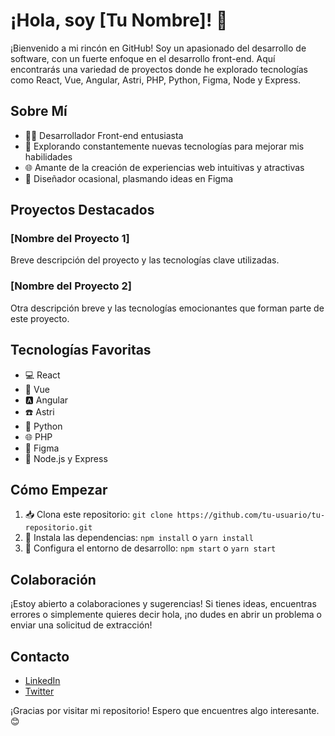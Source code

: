 # ¡Hola, soy [Tu Nombre]! 👋

¡Bienvenido a mi rincón en GitHub! Soy un apasionado del desarrollo de software, con un fuerte enfoque en el desarrollo front-end. Aquí encontrarás una variedad de proyectos donde he explorado tecnologías como React, Vue, Angular, Astri, PHP, Python, Figma, Node y Express.

## Sobre Mí

- 👨‍💻 Desarrollador Front-end entusiasta
- 🚀 Explorando constantemente nuevas tecnologías para mejorar mis habilidades
- 🌐 Amante de la creación de experiencias web intuitivas y atractivas
- 🎨 Diseñador ocasional, plasmando ideas en Figma

## Proyectos Destacados

### [Nombre del Proyecto 1]
Breve descripción del proyecto y las tecnologías clave utilizadas.

### [Nombre del Proyecto 2]
Otra descripción breve y las tecnologías emocionantes que forman parte de este proyecto.

## Tecnologías Favoritas

- 💻 React
- 🖖 Vue
- 🅰️ Angular
- ☎️ Astri
- 🐍 Python
- 🌐 PHP
- 🎨 Figma
- 🚀 Node.js y Express

## Cómo Empezar

1. 📥 Clona este repositorio: `git clone https://github.com/tu-usuario/tu-repositorio.git`
2. 🚀 Instala las dependencias: `npm install` o `yarn install`
3. 🔧 Configura el entorno de desarrollo: `npm start` o `yarn start`

## Colaboración

¡Estoy abierto a colaboraciones y sugerencias! Si tienes ideas, encuentras errores o simplemente quieres decir hola, ¡no dudes en abrir un problema o enviar una solicitud de extracción!

## Contacto

- [LinkedIn](https://www.linkedin.com/in/tu-linkedin)
- [Twitter](https://twitter.com/tu-twitter)

¡Gracias por visitar mi repositorio! Espero que encuentres algo interesante. 😊
